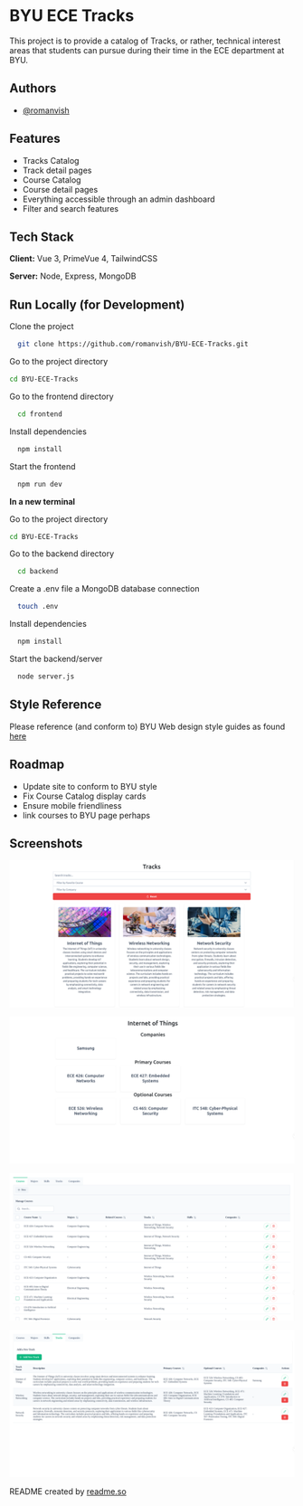 
# BYU ECE Tracks

This project is to provide a catalog of Tracks, or rather, technical interest areas that students can pursue during their time in the ECE department at BYU. 


## Authors

- [@romanvish](https://www.github.com/romanvish)


## Features

- Tracks Catalog
- Track detail pages
- Course Catalog
- Course detail pages
- Everything accessible through an admin dashboard
- Filter and search features



## Tech Stack

**Client:** Vue 3, PrimeVue 4, TailwindCSS

**Server:** Node, Express, MongoDB


## Run Locally (for Development)

Clone the project

```bash
  git clone https://github.com/romanvish/BYU-ECE-Tracks.git
```

Go to the project directory

```bash
cd BYU-ECE-Tracks
```

Go to the frontend directory

```bash
  cd frontend
```

Install dependencies

```bash
  npm install
```

Start the frontend

```bash
  npm run dev
```
**In a new terminal**

Go to the project directory

```bash
cd BYU-ECE-Tracks
```

Go to the backend directory

```bash
  cd backend
```

Create a .env file a MongoDB database connection

```bash
  touch .env
```

Install dependencies

```bash
  npm install
```

Start the backend/server

```bash
  node server.js
```
## Style Reference

Please reference (and conform to) BYU Web design style guides as found [here](https://brand.byu.edu/web-theme)

## Roadmap

- Update site to conform to BYU style
- Fix Course Catalog display cards
- Ensure mobile friendliness
- link courses to BYU page perhaps


## Screenshots

![Tracks List](screenshots/TracksList.png)

![Tracks Detail](screenshots/TracksDetails.png)

![Admin Courses](screenshots/AdminCourses.png)

![Admin Tracks](screenshots/AdminTracks.png)

README created by [readme.so](https://readme.so)